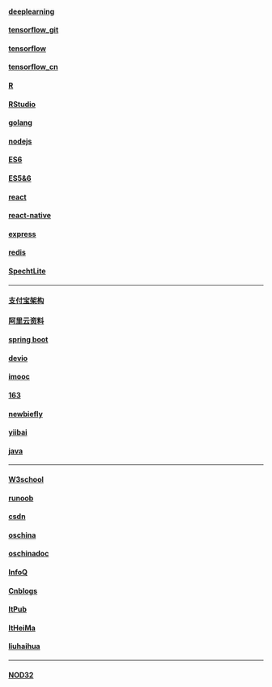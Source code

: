 #### [deeplearning](https://github.com/exacity/deeplearningbook-chinese)
#### [tensorflow_git](https://github.com/tensorflow)
#### [tensorflow](https://www.tensorflow.org/)
#### [tensorflow_cn](http://www.tensorfly.cn/)
#### [R](https://www.r-project.org/)
#### [RStudio](https://www.rstudio.com/)
#### [golang](https://golang.org/)
#### [nodejs](https://nodejs.org/zh-cn/)
#### [ES6](http://es6.ruanyifeng.com/#README)
#### [ES5&6](http://bbs.reactnative.cn)
#### [react](https://github.com/facebook/react)
#### [react-native](https://github.com/reactnativecn/react-native-guide)
#### [express](https://github.com/expressjs/express)
#### [redis](https://redis.io/)
#### [SpechtLite](https://github.com/zhuhaow/SpechtLite)
---
#### [支付宝架构](https://www.zhihu.com/question/19907497)
#### [阿里云资料](https://yq.aliyun.com/articles/placeholder?spm=5176.100239.blogcont57272.20.LfNkrW)
#### [spring boot](http://www.bbsmax.com/R/6pdDmaBDzw/)
#### [devio](http://www.devio.org/)
#### [imooc](http://www.imooc.com/)
#### [163](http://study.163.com/)
#### [newbiefly](http://www.newbiefly.com/)
#### [yiibai](http://www.yiibai.com/r/)
#### [java](http://www.programcreek.com/java-api-examples/index.php?api=java.util.List)
---
#### [W3school](http://www.w3school.com.cn/)
#### [runoob](http://www.runoob.com)
#### [csdn](http://www.csdn.net/)
#### [oschina](https://www.oschina.net/)
#### [oschinadoc](http://git.mydoc.io/?t=154711)
#### [InfoQ](http://www.infoq.com/cn/)
#### [Cnblogs](https://www.cnblogs.com/)
#### [ItPub](http://blog.itpub.net/index.php)
#### [ItHeiMa](http://www.itheima.com/)
#### [liuhaihua](http://www.liuhaihua.cn/)
---
#### [NOD32](http://down.lansedongli.com/zt/eset_nod32_key.html)
